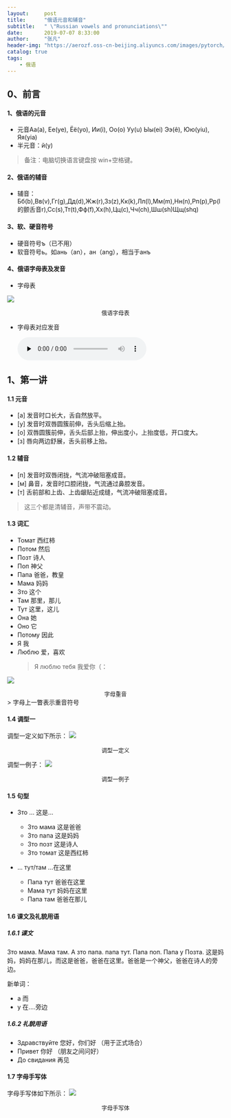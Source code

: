 ```yaml
---
layout:     post
title:      "俄语元音和辅音"
subtitle:   " \"Russian vowels and pronunciations\""
date:       2019-07-07 8:33:00
author:     "张凡"
header-img: "https://aerozf.oss-cn-beijing.aliyuncs.com/images/pytorch/Artificial_network.jpg"
catalog: true
tags:
    - 俄语
---
```

## 0、前言
#### 1、俄语的元音
- 元音Аа(a), Ее(ye), Ёё(yo), Ии(i), Оо(o) Уу(u) Ыы(ei) Ээ(ê), Юю(yiu), Яя(yia)
- 半元音：й(y)

> 备注：电脑切换语言键盘按 win+空格键。

#### 2、俄语的辅音
- 辅音：Бб(b),Вв(v),Гг(g),Дд(d),Жж(r),Зз(z),Кк(k),Лл(l),Мм(m),Нн(n),Рп(p),Рр(l的颤舌音r),Сс(s),Тт(t),Фф(f),Хх(h),Цц(c),Чч(ch),Шш(sh)Щщ(shq)

#### 3、软、硬音符号
- 硬音符号ъ（已不用）
- 软音符号ь。如ань（an），ан（ang），相当于анъ

#### 4、俄语字母表及发音
- 字母表
   
![](http://ru.eyuzhijia.com/wp-content/uploads/2015/12/1234_thumb.jpg)
   <div align="center" markdown="0"><font size="2">俄语字母表</font> </div>
   
- 字母表对应发音
   
   <div markdown="0">
   <audio id="audio" controls="" preload="none">
      <source id="mp3" src="http://ru.eyuzhijia.com/wp-content/uploads/2015/12/%E4%BF%84%E8%AF%AD%E5%AD%97%E6%AF%8D%E8%A1%A8-eyuzhijia.com_.mp3" >
   </audio></div>    
   
## 1、第一讲
#### 1.1 元音
   
- [а]  发音时口长大，舌自然放平。
- [у]  发音时双唇圆簇前伸，舌头后缩上抬。
- [о]  双唇圆簇前伸，舌头后部上抬，伸出度小，上抬度低，开口度大。
- [з]  唇向两边舒展，舌头前移上抬。
   
#### 1.2 辅音
   
- [п] 发音时双唇闭拢，气流冲破阻塞成音。 
- [м]  鼻音，发音时口腔闭拢，气流通过鼻腔发音。
- [т]  舌前部和上齿、上齿龈贴近成缝，气流冲破阻塞成音。
> 这三个都是清辅音，声带不震动。
   
#### 1.3 词汇
   
- Томат  西红柿
- Потом  然后
- Позт  诗人
- Поп  神父
- Папа  爸爸，教皇
- Мама  妈妈
- Зто 这个
- Там 那里，那儿
- Тут 这里，这儿
- Она  她
- Оно  它
- Потому 因此
- Я  我
- Люблю  爱，喜欢
  > Я люблю тебя  我爱你（：
   
![](https://aerozf.oss-cn-beijing.aliyuncs.com/russian_learning/1/aoruohua.png)
   <div align="center" markdown="0"><font size="2">字母重音</font> </div>
> 字母上一瞥表示重音符号
   
#### 1.4 调型一
调型一定义如下所示：
![](https://aerozf.oss-cn-beijing.aliyuncs.com/russian_learning/1/diaoxingyi.png)
   <div align="center" markdown="0"><font size="2">调型一定义</font> </div>
      
调型一例子：
![](https://aerozf.oss-cn-beijing.aliyuncs.com/russian_learning/1/diaoxingyilizi.png)
   <div align="center" markdown="0"><font size="2">调型一例子</font> </div>
      
#### 1.5 句型
- Зто ...   这是...
   - Зто мама   这是爸爸
   - Зто папа   这是妈妈
   - Зто позт   这是诗人
   - Зто томат 这是西红柿
      
- ... тут/там   ...在这里
   - Папа тут  爸爸在这里
   - Мама тут  妈妈在这里
   - Папа там  爸爸在那儿
         
   
#### 1.6 课文及礼貌用语
##### 1.6.1 课文
Зто мама. Мама там. А зто папа. папа тут. Папа поп. Папа у Позта.
这是妈妈，妈妈在那儿，而这是爸爸，爸爸在这里。爸爸是一个神父，爸爸在诗人的旁边。
      
新单词：
- а  而
- у  在....旁边
        
##### 1.6.2 礼貌用语
- Здравствуйте 您好，你们好 （用于正式场合）
- Привет   你好  （朋友之间问好）
- До свидания  再见
      
#### 1.7 字母手写体
字母手写体如下所示：
   ![](https://aerozf.oss-cn-beijing.aliyuncs.com/russian_learning/1/shouxieti1.png)
   <div align="center" markdown="0"><font size="2">字母手写体</font> </div>
        
   
      
   
   
   
   
   
   
   
   
   
   
   
   
   
